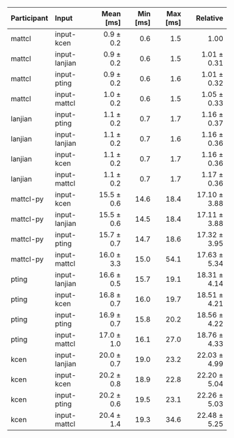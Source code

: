 | Participant | Input | Mean [ms] | Min [ms] | Max [ms] | Relative |
|:---|:---|---:|---:|---:|---:|
| mattcl | input-kcen | 0.9 ± 0.2 | 0.6 | 1.5 | 1.00 |
| mattcl | input-lanjian | 0.9 ± 0.2 | 0.6 | 1.5 | 1.01 ± 0.31 |
| mattcl | input-pting | 0.9 ± 0.2 | 0.6 | 1.6 | 1.01 ± 0.32 |
| mattcl | input-mattcl | 1.0 ± 0.2 | 0.6 | 1.5 | 1.05 ± 0.33 |
| lanjian | input-pting | 1.1 ± 0.2 | 0.7 | 1.7 | 1.16 ± 0.37 |
| lanjian | input-lanjian | 1.1 ± 0.2 | 0.7 | 1.6 | 1.16 ± 0.36 |
| lanjian | input-kcen | 1.1 ± 0.2 | 0.7 | 1.7 | 1.16 ± 0.36 |
| lanjian | input-mattcl | 1.1 ± 0.2 | 0.7 | 1.7 | 1.17 ± 0.36 |
| mattcl-py | input-kcen | 15.5 ± 0.6 | 14.6 | 18.4 | 17.10 ± 3.88 |
| mattcl-py | input-lanjian | 15.5 ± 0.6 | 14.5 | 18.4 | 17.11 ± 3.88 |
| mattcl-py | input-pting | 15.7 ± 0.7 | 14.7 | 18.6 | 17.32 ± 3.95 |
| mattcl-py | input-mattcl | 16.0 ± 3.3 | 15.0 | 54.1 | 17.63 ± 5.34 |
| pting | input-lanjian | 16.6 ± 0.5 | 15.7 | 19.1 | 18.31 ± 4.14 |
| pting | input-kcen | 16.8 ± 0.7 | 16.0 | 19.7 | 18.51 ± 4.21 |
| pting | input-pting | 16.9 ± 0.7 | 15.8 | 20.2 | 18.56 ± 4.22 |
| pting | input-mattcl | 17.0 ± 1.0 | 16.1 | 27.0 | 18.76 ± 4.33 |
| kcen | input-lanjian | 20.0 ± 0.7 | 19.0 | 23.2 | 22.03 ± 4.99 |
| kcen | input-kcen | 20.2 ± 0.8 | 18.9 | 22.8 | 22.20 ± 5.04 |
| kcen | input-pting | 20.2 ± 0.6 | 19.5 | 23.1 | 22.26 ± 5.03 |
| kcen | input-mattcl | 20.4 ± 1.4 | 19.3 | 34.6 | 22.48 ± 5.25 |
